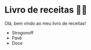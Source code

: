 # Livro de receitas :man_cook:
Olá, bem vindo ao meu livro de receitas!
 - Strogonoff
 - Pavê
 - Doce
